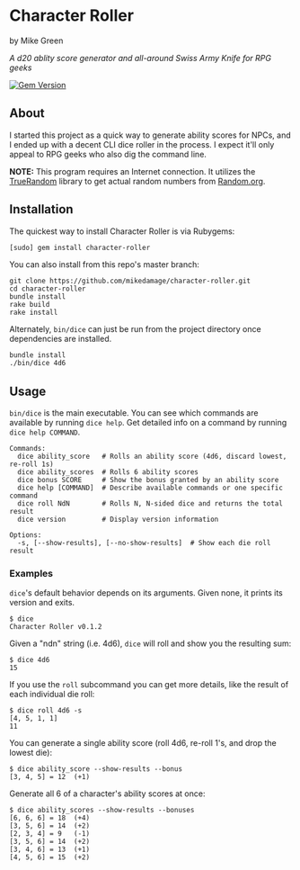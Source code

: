 # Character Roller

by Mike Green

_A d20 ablity score generator and all-around Swiss Army Knife for RPG geeks_

[![Gem Version](https://badge.fury.io/rb/character-roller.svg)](http://badge.fury.io/rb/character-roller)

## About

I started this project as a quick way to generate ability scores for NPCs, and I ended up with a decent CLI dice roller in the process. I expect it'll only appeal to RPG geeks who also dig the command line.

**NOTE:** This program requires an Internet connection. It utilizes the [TrueRandom][true_random] library to get actual random numbers from [Random.org][random_org].

## Installation

The quickest way to install Character Roller is via Rubygems:
```shell
[sudo] gem install character-roller
```

You can also install from this repo's master branch:
```shell
git clone https://github.com/mikedamage/character-roller.git
cd character-roller
bundle install
rake build
rake install
```

Alternately, `bin/dice` can just be run from the project directory once dependencies are installed.

```bash
bundle install
./bin/dice 4d6
```

## Usage

`bin/dice` is the main executable. You can see which commands are available by running `dice help`. Get detailed info on a command by running `dice help COMMAND`.

    Commands:
      dice ability_score   # Rolls an ability score (4d6, discard lowest, re-roll 1s)
      dice ability_scores  # Rolls 6 ability scores
      dice bonus SCORE     # Show the bonus granted by an ability score
      dice help [COMMAND]  # Describe available commands or one specific command
      dice roll NdN        # Rolls N, N-sided dice and returns the total result
      dice version         # Display version information

    Options:
      -s, [--show-results], [--no-show-results]  # Show each die roll result

### Examples

`dice`'s default behavior depends on its arguments. Given none, it prints its version and exits.
```
$ dice
Character Roller v0.1.2
```

Given a "ndn" string (i.e. 4d6), `dice` will roll and show you the resulting sum:
```
$ dice 4d6
15
```

If you use the `roll` subcommand you can get more details, like the result of each individual die roll:
```
$ dice roll 4d6 -s
[4, 5, 1, 1]
11
```

You can generate a single ability score (roll 4d6, re-roll 1's, and drop the lowest die):
```
$ dice ability_score --show-results --bonus
[3, 4, 5] = 12	(+1)
```

Generate all 6 of a character's ability scores at once:
```
$ dice ability_scores --show-results --bonuses
[6, 6, 6] = 18	(+4)
[3, 5, 6] = 14	(+2)
[2, 3, 4] = 9	(-1)
[3, 5, 6] = 14	(+2)
[3, 4, 6] = 13	(+1)
[4, 5, 6] = 15	(+2)
```

[random_org]: http://random.org/
[true_random]: https://github.com/mabarroso/true-random
